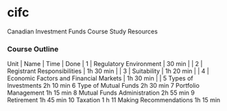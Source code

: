 # cifc
Canadian Investment Funds Course Study Resources

### Course Outline
Unit | Name | Time | Done |
1 | Regulatory Environment | 30 min | |
2 | Registrant Responsibilities | 1h 30 min | |
3 | Suitability | 1h 20 min | |
4 | Economic Factors and Financial Markets | 1h 30 min | |
5
Types of Investments
2h 10 min
6
Type of Mutual Funds
2h 30 min
7
Portfolio Management
1h 15 min
8
Mutual Funds Administration
2h 55 min
9
Retirement
1h 45 min
10
Taxation
1 h
11
Making Recommendations
1h 15 min
